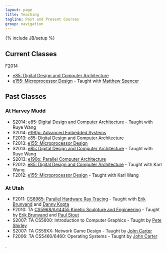 ```yaml
---
layout: page
title: Teaching
tagline: Past and Present Courses
group: navigation
---
```

{% include JB/setup %}

## Current Classes
F2014

* [e85: Digital Design and Computer Architecture](http://www3.hmc.edu/~jspjut/class/f2014/e85)
* [e155: Microprocessor Design](http://www3.hmc.edu/~jspjut/class/f2014/e155) - Taught with [Matthew Spencer][ms]

## Past Classes
### At Harvey Mudd
* S2014: [e85: Digital Design and Computer Architecture](http://www3.hmc.edu/~jspjut/class/s2014/e85) - Taught with Ruye Wang
* S2014: [e190p: Advanced Embedded Systems](http://www3.hmc.edu/~jspjut/class/s2014/e190p)
* F2013: [e85: Digital Design and Computer Architecture](http://www3.hmc.edu/~jspjut/class/f2013/e85)
* F2013: [e155: Microprocessor Design](http://www3.hmc.edu/~jspjut/class/f2013/e155)
* S2013: [e85: Digital Design and Computer Architecture](http://www3.hmc.edu/~jspjut/class/s2013/e85) - Taught with Ruye Wang
* S2013: [e190o: Parallel Computer Architecture](http://www3.hmc.edu/~jspjut/class/s2013/e190o)
* F2012: [e85: Digital Design and Computer Architecture](https://sites.google.com/a/g.hmc.edu/e85f2012) - Taught with Karl Wang
* F2012: [e155: Microprocessor Design](https://sites.google.com/a/g.hmc.edu/e155f2012) - Taught with Karl Wang

### At Utah
* F2011: [CS6965: Parallel Hardware Ray Tracing](http://www.eng.utah.edu/~cs6965/) - Taught with [Erik Brunvand][elb] and [Danny Kopta][dk]
* F2010: TA [CS5968/Art4455 Kinetic Sculpture and Engineering](http://www.eng.utah.edu/~cs5968/) - Taught by [Erik Brunvand][elb] and [Paul Stout][paulstout]
* S2007: TA CS5600: Introduction to Computer Graphics - Taught by [Pete Shirley][ps]
* S2007: TA CS59XX: Network Game Design - Taught by [John Carter][jc]
* F2006: TA CS5460/6460: Operating Systems - Taught by [John Carter][jc]

.

   [elb]: http://www.cs.utah.edu/~elb
   [dk]: http://www.cs.utah.edu/~dkopta
   [ps]: http://www.cs.utah.edu/~shirley
   [paulstout]: http://faculty.utah.edu/u0300671-PAUL_L_STOUT/teaching/index.hml
   [jc]: http://researcher.watson.ibm.com/researcher/view.php?person=us-retrac
   [ms]: http://www.eecs.berkeley.edu/~mespence/



